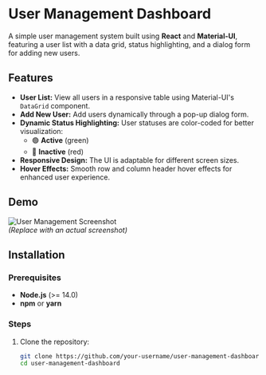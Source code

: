 # User Management Dashboard

A simple user management system built using **React** and **Material-UI**, featuring a user list with a data grid, status highlighting, and a dialog form for adding new users.

## Features

- **User List:** View all users in a responsive table using Material-UI's `DataGrid` component.
- **Add New User:** Add users dynamically through a pop-up dialog form.
- **Dynamic Status Highlighting:** User statuses are color-coded for better visualization:
  - 🟢 **Active** (green)
  - 🔴 **Inactive** (red)
- **Responsive Design:** The UI is adaptable for different screen sizes.
- **Hover Effects:** Smooth row and column header hover effects for enhanced user experience.

## Demo

![User Management Screenshot](demo.png)  
*(Replace with an actual screenshot)*

## Installation

### Prerequisites
- **Node.js** (>= 14.0)
- **npm** or **yarn**

### Steps
1. Clone the repository:
   ```bash
   git clone https://github.com/your-username/user-management-dashboard.git
   cd user-management-dashboard
